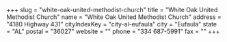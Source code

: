+++
slug = "white-oak-united-methodist-church"
title = "White Oak United Methodist Church"
name = "White Oak United Methodist Church"
address = "4180 Highway 431"
cityIndexKey = "city-al-eufaula"
city = "Eufaula"
state = "AL"
postal = "36027"
website = ""
phone = "334 687-5991"
fax = ""
+++
